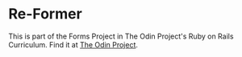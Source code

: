 # Re-Former
This is part of the Forms Project in The Odin Project's Ruby on Rails Curriculum. Find it at [The Odin Project](http://www.theodinproject.com).
